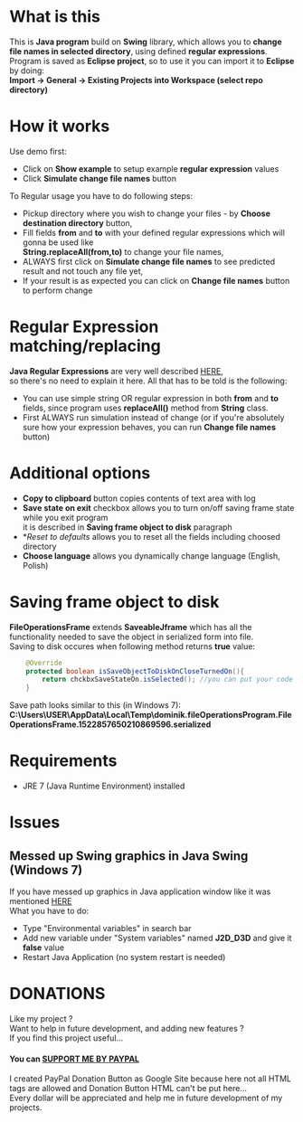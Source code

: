 # What is this
This is **Java program** build on **Swing** library, which allows you to **change file names in selected directory**, using defined **regular expressions**.<br />
Program is saved as **Eclipse project**, so to use it you can import it to **Eclipse** by doing: <br />
**Import -> General -> Existing Projects into Workspace (select repo directory)**


# How it works
Use demo first: 
- Click on **Show example** to setup example **regular expression** values 
- Click **Simulate change file names** button 

To Regular usage you have to do following steps:
- Pickup directory where you wish to change your files - by **Choose destination directory** button,
- Fill fields **from** and **to** with your defined regular expressions which will gonna be used like <br />
  **String.replaceAll(from,to)** to change your file names,
- ALWAYS first click on **Simulate change file names** to see predicted result and not touch any file yet,
- If your result is as expected you can click on **Change file names** button to perform change 

# Regular Expression matching/replacing
**Java Regular Expressions** are very well described <a href="http://docs.oracle.com/javase/7/docs/api/java/util/regex/Pattern.html">HERE</a>,<br />
so there's no need to explain it here. All that has to be told is the following:
- You can use simple string OR regular expression in both **from** and **to** fields, since program uses **replaceAll()** method from **String** class. 
- First ALWAYS run simulation instead of change (or if you're absolutely sure how your expression behaves, you can run **Change file names** button)

# Additional options
- **Copy to clipboard** button copies contents of text area with log
- **Save state on exit** checkbox allows you to turn on/off saving frame state while you exit program<br />
  it is described in **Saving frame object to disk** paragraph
- **Reset to defaults* allows you to reset all the fields including choosed directory
- **Choose language** allows you dynamically change language (English, Polish)


# Saving frame object to disk
**FileOperationsFrame** extends **SaveableJframe** which has all the functionality needed to save the object in serialized form into file.<br />
Saving to disk occures when following method returns **true** value: <br />
```java
	@Override
	protected boolean isSaveObjectToDiskOnCloseTurnedOn(){
		return chckbxSaveStateOn.isSelected(); //you can put your code here
	}
```
Save path looks similar to this (in Windows 7):<br />
**C:\Users\USER\AppData\Local\Temp\dominik.fileOperationsProgram.FileOperationsFrame.1522857650210869596.serialized**<br />


# Requirements
- JRE 7 (Java Runtime Environment) installed


# Issues
## Messed up Swing graphics in Java Swing (Windows 7)
If you have messed up graphics in Java application window like it was mentioned <a href="http://stackoverflow.com/questions/22737535/swing-rendering-appears-broken-in-jdk-1-8-correct-in-jdk-1-7">HERE</a><br /> 
What you have to do:
- Type "Environmental variables" in search bar
- Add new variable under "System variables" named **J2D_D3D** and give it **false** value
- Restart Java Application (no system restart is needed)

# DONATIONS
Like my project ?   
Want to help in future development, and adding new features ?   
If you find this project useful...  
#### You can <a href="https://sites.google.com/site/dominikdonationbutton/">SUPPORT ME BY PAYPAL</a>
I created PayPal Donation Button as Google Site because here not all HTML tags are allowed and Donation Button HTML can't be put here...  
Every dollar will be appreciated and help me in future development of my projects. 


